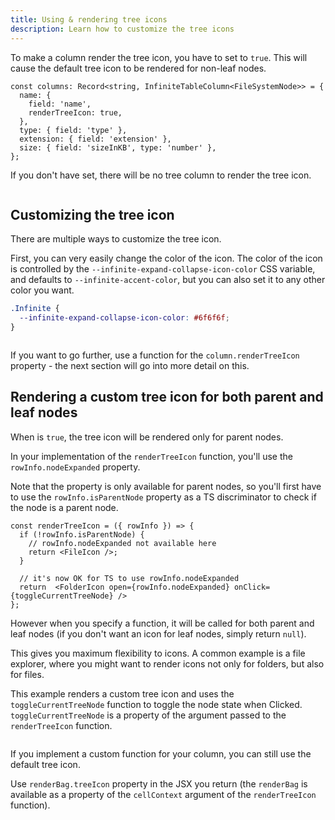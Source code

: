 ```yaml
---
title: Using & rendering tree icons
description: Learn how to customize the tree icons
---
```



To make a column render the tree icon, you have to set <PropLink name="columns.renderTreeIcon" /> to `true`. This will cause the default tree icon to be rendered for non-leaf nodes.

```tsx {4} title="Specifying the tree icon for a column"
const columns: Record<string, InfiniteTableColumn<FileSystemNode>> = {
  name: {
    field: 'name',
    renderTreeIcon: true,
  },
  type: { field: 'type' },
  extension: { field: 'extension' },
  size: { field: 'sizeInKB', type: 'number' },
};
```

<Note>

If you don't have <PropLink name="columns.renderTreeIcon" /> set, there will be no tree column to render the tree icon.

</Note>

<Sandpack title="Tree icon rendering" >

```tsx file="tree-icon-default-example.page.tsx"
```

</Sandpack>


## Customizing the tree icon

There are multiple ways to customize the tree icon.

First, you can very easily change the color of the icon. The color of the icon is controlled by the `--infinite-expand-collapse-icon-color` CSS variable, and defaults to  `--infinite-accent-color`, but you can also set it to any other color you want.

```css title="Changing the color of the tree icon"
.Infinite {
  --infinite-expand-collapse-icon-color: #6f6f6f;
}
```

<Sandpack title="Customizing the tree icon color" >

```tsx file="tree-icon-custom-color-example.page.tsx"
```

</Sandpack>

If you want to go further, use a function for the `column.renderTreeIcon` property - the next section will go into more detail on this.

## Rendering a custom tree icon for both parent and leaf nodes

When <PropLink name="columns.renderTreeIcon" /> is `true`, the tree icon will be rendered only for parent nodes.

<Note>

In your implementation of the `renderTreeIcon` function, you'll use the `rowInfo.nodeExpanded` property.

Note that the property is only available for parent nodes, so you'll first have to use the `rowInfo.isParentNode` property as a TS discriminator to check if the node is a parent node.

```tsx title="Checking if the node is a parent node"
const renderTreeIcon = ({ rowInfo }) => {
  if (!rowInfo.isParentNode) {
    // rowInfo.nodeExpanded not available here
    return <FileIcon />;
  }
  
  // it's now OK for TS to use rowInfo.nodeExpanded
  return  <FolderIcon open={rowInfo.nodeExpanded} onClick={toggleCurrentTreeNode} />
};
```
</Note>

However when you specify a function, it will be called for both parent and leaf nodes (if you don't want an icon for leaf nodes, simply return `null`).

This gives you maximum flexibility to icons. A common example is a file explorer, where you might want to render icons not only for folders, but also for files.

<Sandpack title="Rendering a custom tree icon for both parent and leaf nodes" >

<Description>

This example renders a custom tree icon and uses the `toggleCurrentTreeNode` function to toggle the node state when Clicked. `toggleCurrentTreeNode` is a property of the argument passed to the `renderTreeIcon` function.

</Description>

```tsx file="tree-icon-custom-example.page.tsx"
```

</Sandpack>


<Note>

If you implement a custom <PropLink name="columns.renderTreeIcon" /> function for your column, you can still use the default tree icon.

Use `renderBag.treeIcon` property in the JSX you return (the `renderBag` is available as a property of the `cellContext` argument of the `renderTreeIcon` function).

</Note>
